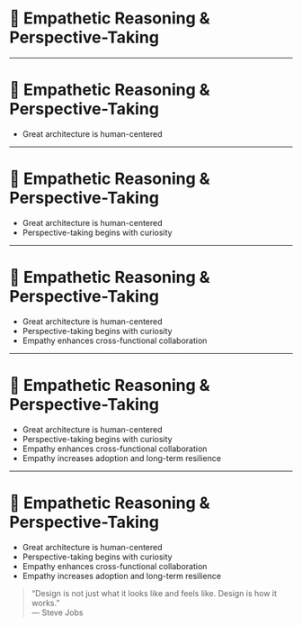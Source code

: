 # 🧠 Empathetic Reasoning & Perspective-Taking

<!-- 
This section explores how great architecture goes beyond technical correctness—it accounts for how people interact with systems. 
Empathetic reasoning allows architects to anticipate human experience, friction, and collaboration needs. 
This mindset improves adoption, resilience, and team cohesion.
Encourage the audience to approach this section with humility and curiosity.
-->

---

# 🧠 Empathetic Reasoning & Perspective-Taking

- Great architecture is human-centered  
<!-- 
Even the most technically sound design can fail if it alienates its users or maintainers. 
Empathetic architecture considers the people who build, support, use, and explain the system. 
This awareness turns design from an exercise in cleverness into an act of service.
-->

---

# 🧠 Empathetic Reasoning & Perspective-Taking

- Great architecture is human-centered  
- Perspective-taking begins with curiosity  
<!-- 
Curiosity is the engine of empathy. 
Ask: Who will interact with this design? What will confuse them? 
What assumptions am I making? Empathy isn’t about being nice—it’s about seeking clarity from others’ viewpoints.
-->

---

# 🧠 Empathetic Reasoning & Perspective-Taking

- Great architecture is human-centered  
- Perspective-taking begins with curiosity  
- Empathy enhances cross-functional collaboration  
<!-- 
Architects are often the connective tissue between engineering, operations, product, and leadership. 
Empathy allows you to become a translator—someone who aligns the design with multiple mental models, not just your own.
-->

---

# 🧠 Empathetic Reasoning & Perspective-Taking

- Great architecture is human-centered  
- Perspective-taking begins with curiosity  
- Empathy enhances cross-functional collaboration  
- Empathy increases adoption and long-term resilience  
<!-- 
People leave. Systems evolve. Fatigue sets in. 
Architecture that ignores these human factors becomes fragile. 
But systems designed with empathy tend to survive transition and turnover with grace.
-->

---

# 🧠 Empathetic Reasoning & Perspective-Taking

- Great architecture is human-centered  
- Perspective-taking begins with curiosity  
- Empathy enhances cross-functional collaboration  
- Empathy increases adoption and long-term resilience  

> “Design is not just what it looks like and feels like. Design is how it works.”  
> — Steve Jobs

<!-- 
Empathetic reasoning ensures your architecture works—for everyone who touches it. 
It’s not just a humanist virtue, it’s a strategic design practice. 
By embedding empathy, we don’t dilute our ideas—we make them accessible, durable, and real.
-->
